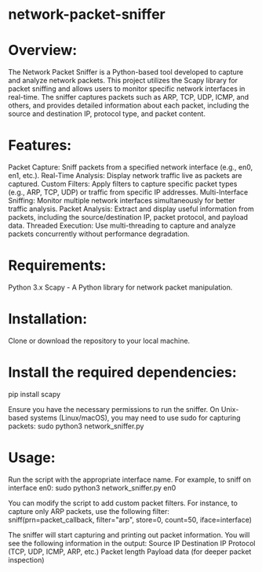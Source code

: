 # network-packet-sniffer

# Overview:

The Network Packet Sniffer is a Python-based tool developed to capture and analyze network packets. This project utilizes the Scapy library for packet sniffing and allows users to monitor specific network interfaces in real-time. The sniffer captures packets such as ARP, TCP, UDP, ICMP, and others, and provides detailed information about each packet, including the source and destination IP, protocol type, and packet content.

# Features:

Packet Capture: Sniff packets from a specified network interface (e.g., en0, en1, etc.).
Real-Time Analysis: Display network traffic live as packets are captured.
Custom Filters: Apply filters to capture specific packet types (e.g., ARP, TCP, UDP) or traffic from specific IP addresses.
Multi-Interface Sniffing: Monitor multiple network interfaces simultaneously for better traffic analysis.
Packet Analysis: Extract and display useful information from packets, including the source/destination IP, packet protocol, and payload data.
Threaded Execution: Use multi-threading to capture and analyze packets concurrently without performance degradation.

# Requirements:
Python 3.x
Scapy - A Python library for network packet manipulation.

# Installation:
Clone or download the repository to your local machine.

# Install the required dependencies:
pip install scapy

Ensure you have the necessary permissions to run the sniffer. On Unix-based systems (Linux/macOS), you may need to use sudo for capturing packets:
sudo python3 network_sniffer.py

# Usage:
Run the script with the appropriate interface name. For example, to sniff on interface en0:
sudo python3 network_sniffer.py en0

You can modify the script to add custom packet filters. For instance, to capture only ARP packets, use the following filter:
sniff(prn=packet_callback, filter="arp", store=0, count=50, iface=interface)

The sniffer will start capturing and printing out packet information. You will see the following information in the output:
Source IP
Destination IP
Protocol (TCP, UDP, ICMP, ARP, etc.)
Packet length
Payload data (for deeper packet inspection)
